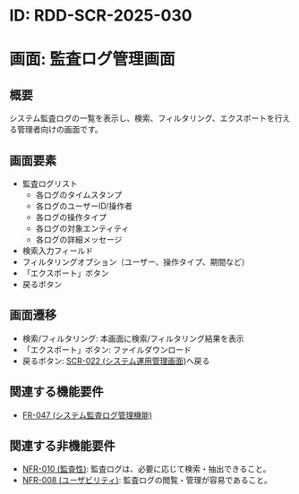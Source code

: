 # ID: RDD-SCR-2025-030

# 画面: 監査ログ管理画面

## 概要

システム監査ログの一覧を表示し、検索、フィルタリング、エクスポートを行える管理者向けの画面です。

## 画面要素

- 監査ログリスト
  - 各ログのタイムスタンプ
  - 各ログのユーザーID/操作者
  - 各ログの操作タイプ
  - 各ログの対象エンティティ
  - 各ログの詳細メッセージ
- 検索入力フィールド
- フィルタリングオプション（ユーザー、操作タイプ、期間など）
- 「エクスポート」ボタン
- 戻るボタン

## 画面遷移

- 検索/フィルタリング: 本画面に検索/フィルタリング結果を表示
- 「エクスポート」ボタン: ファイルダウンロード
- 戻るボタン:
  [SCR-022 (システム運用管理画面)](../screens/scr-022-system-management-screen.md)へ戻る

## 関連する機能要件

- [FR-047 (システム監査ログ管理機能)](../functional-requirements/fr-047-system-audit-log-management-function.md)

## 関連する非機能要件

- [NFR-010 (監査性)](../non-functional-requirements/nfr-010-auditability.md): 監査ログは、必要に応じて検索・抽出できること。
- [NFR-008 (ユーザビリティ)](../non-functional-requirements/nfr-008-usability.md): 監査ログの閲覧・管理が容易であること。
